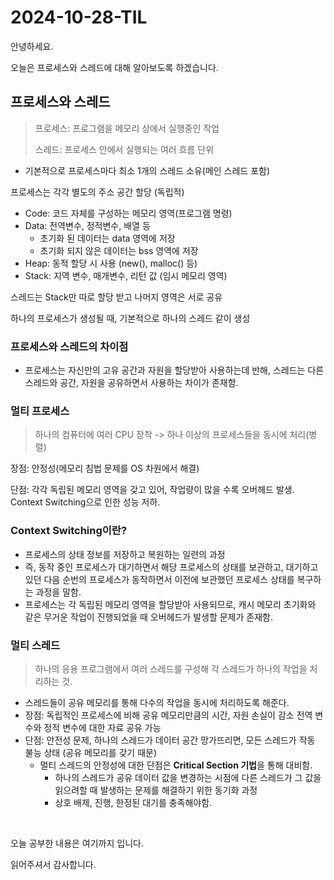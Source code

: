 # 2024-10-28-TIL

안녕하세요.

오늘은 프로세스와 스레드에 대해 알아보도록 하겠습니다.

## 프로세스와 스레드

> 프로세스: 프로그램을 메모리 상에서 실행중인 작업
>
> 스레드: 프로세스 안에서 실행되는 여러 흐름 단위

- 기본적으로 프로세스마다 최소 1개의 스레드 소유(메인 스레드 포함)

프로세스는 각각 별도의 주소 공간 할당 (독립적)

- Code: 코드 자체를 구성하는 메모리 영역(프로그램 명령)
- Data: 전역변수, 정적변수, 배열 등
  - 초기화 된 데이터는 data 영역에 저장
  - 초기화 되지 않은 데이터는 bss 영역에 저장
- Heap: 동적 할당 시 사용 (new(), malloc() 등)
- Stack: 지역 변수, 매개변수, 리턴 값 (임시 메모리 영역)

스레드는 Stack만 따로 할당 받고 나머지 영역은 서로 공유

하나의 프로세스가 생성될 때, 기본적으로 하나의 스레드 같이 생성

### 프로세스와 스레드의 차이점

- 프로세스는 자신만의 고유 공간과 자원을 할당받아 사용하는데 반해, 스레드는 다른 스레드와 공간, 자원을 공유하면서 사용하는 차이가 존재함.

### 멀티 프로세스

> 하나의 컴퓨터에 여러 CPU 장착 -> 하나 이상의 프로세스들을 동시에 처리(병렬)

장점: 안정성(메모리 침법 문제를 OS 차원에서 해결)

단점: 각각 독립된 메모리 영역을 갖고 있어, 작업량이 많을 수록 오버헤드 발생. Context Switching으로 인한 성능 저하.

### Context Switching이란?

- 프로세스의 상태 정보를 저장하고 복원하는 일련의 과정
- 즉, 동작 중인 프로세스가 대기하면서 해당 프로세스의 상태를 보관하고, 대기하고 있던 다음 순번의 프로세스가 동작하면서 이전에 보관했던 프로세스 상태를 복구하는 과정을 말함.
- 프로세스는 각 독립된 메모리 영역을 할당받아 사용되므로, 캐시 메모리 초기화와 같은 무거운 작업이 진행되었을 때 오버헤드가 발생할 문제가 존재함.

### 멀티 스레드

> 하나의 응용 프로그램에서 여러 스레드를 구성해 각 스레드가 하나의 작업을 처리하는 것.

- 스레드들이 공유 메모리를 통해 다수의 작업을 동시에 처리하도록 해준다.
- 장점: 독립적인 프로세스에 비해 공유 메모리만큼의 시간, 자원 손실이 감소 전역 변수와 정적 변수에 대한 자료 공유 가능
- 단점: 안전성 문제, 하나의 스레드가 데이터 공간 망가뜨리면, 모든 스레드가 작동 불능 상태 (공유 메모리를 갖기 때문)
  - 멀티 스레드의 안정성에 대한 단점은 **Critical Section 기법**을 통해 대비함.
    - 하나의 스레드가 공유 데이터 값을 변경하는 시점에 다른 스레드가 그 값을 읽으려할 때 발생하는 문제를 해결하기 위한 동기화 과정
    - 상호 배제, 진행, 한정된 대기를 충족해야함.



<br/>

오늘 공부한 내용은 여기까지 입니다.

읽어주셔서 감사합니다.